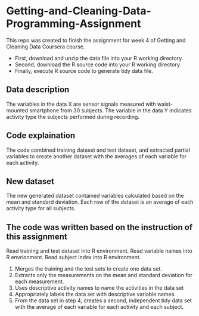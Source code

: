 # Getting-and-Cleaning-Data-Programming-Assignment
 This repo was created to finish the assignment for week 4 of Getting and Cleaning Data Coursera course.
 
 * First, download and unzip the data file into your R working directory.
 * Second, download the R source code into your R working directory.
 * Finally, execute R source code to generate tidy data file.
 
## Data description
 The variables in the data X are sensor signals measured with waist-mounted smartphone from 30 subjects. The variable in the data Y indicates activity type the subjects performed during recording.

## Code explaination
 The code combined training dataset and test dataset, and extracted partial variables to create another dataset with the averages of each variable for each activity.

## New dataset
 The new generated dataset contained variables calculated based on the mean and standard deviation. Each row of the dataset is an average of each activity type for all subjects.

## The code was written based on the instruction of this assignment
 Read training and test dataset into R environment. Read variable names into R envrionment. Read subject index into R environment.

1.	Merges the training and the test sets to create one data set. 
2.  Extracts only the measurements on the mean and standard deviation for each measurement.
3.  Uses descriptive activity names to name the activities in the data set
4.  Appropriately labels the data set with descriptive variable names.
5.  From the data set in step 4, creates a second, independent tidy data set with the average of each variable for each activity and each subject.
